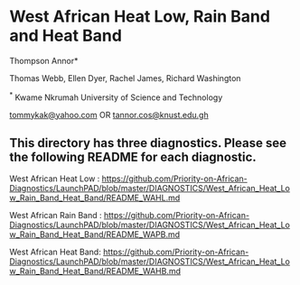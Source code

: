 # West African Heat Low, Rain Band and Heat Band
Thompson Annor<sup>**</sup>***

Thomas Webb, Ellen Dyer, Rachel James, Richard Washington

<sup>*</sup> Kwame Nkrumah University of Science and Technology
 
tommykak@yahoo.com 
OR
tannor.cos@knust.edu.gh

## This directory has three diagnostics. Please see the following README for each diagnostic. 

West African Heat Low : https://github.com/Priority-on-African-Diagnostics/LaunchPAD/blob/master/DIAGNOSTICS/West_African_Heat_Low_Rain_Band_Heat_Band/README_WAHL.md

West African Rain Band : https://github.com/Priority-on-African-Diagnostics/LaunchPAD/blob/master/DIAGNOSTICS/West_African_Heat_Low_Rain_Band_Heat_Band/README_WAPB.md

West African Heat Band: https://github.com/Priority-on-African-Diagnostics/LaunchPAD/blob/master/DIAGNOSTICS/West_African_Heat_Low_Rain_Band_Heat_Band/README_WAHB.md

